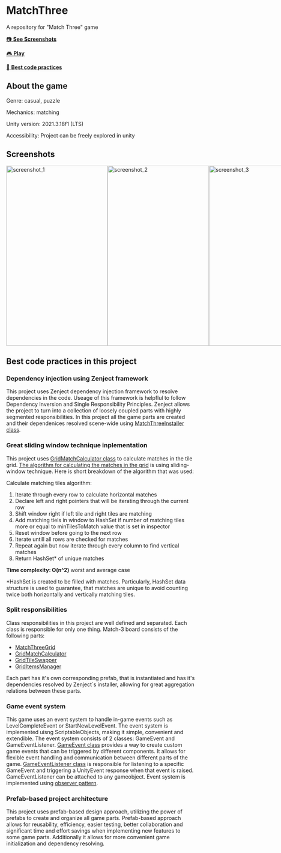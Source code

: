# MatchThree
A repository for "Match Three" game

[:camera: **See Screenshots**](#screenshots)

[:video_game: **Play**](https://play.google.com/store/apps/details?id=com.YankeeZulu.MatchTiles)

[:100: **Best code practices**](#best-сode-practices-in-this-project)

## About the game
Genre: casual, puzzle

Mechanics: matching

Unity version: 2021.3.18f1 (LTS)

Accessibility: Project can be freely explored in unity

## Screenshots
<div style="display:flex;">
  <img src="https://github.com/YankeeZuluDev/MatchThree/assets/129124150/50b11fa5-cabb-4e56-b7cf-821a61914569" alt="screenshot_1" width="270" height="480">
  <img src="https://github.com/YankeeZuluDev/MatchThree/assets/129124150/20dfb460-4715-49f1-ad81-9143bc0ce792" alt="screenshot_2" width="270" height="480">
  <img src="https://github.com/YankeeZuluDev/MatchThree/assets/129124150/a992fbad-6951-4cf4-b893-ad35f541d9d4" alt="screenshot_3" width="270" height="480">
</div>

## Best сode practices in this project

### Dependency injection using Zenject framework
This project uses Zenject dependency injection framework to resolve dependencies in the code. Useage of this framework is helpflul to follow Dependency Inversion and Single Responsibility Principles. Zenject allows the project to turn into a collection of loosely coupled parts with highly segmented responsibilities. In this project all the game parts are created and their dependenices resolved scene-wide using [MatchThreeInstaller class](https://github.com/YankeeZuluDev/MatchThree/blob/main/Assets/Scripts/Installers/MatchThreeInstaller.cs).

### Great sliding window technique inplementation
This project uses [GridMatchCalculator class](https://github.com/YankeeZuluDev/MatchThree/blob/main/Assets/Scripts/MatchThreeGrid/GridMatchCalculator.cs) to calculate matches in the tile grid. [The algorithm for calculating the matches in the grid](https://github.com/YankeeZuluDev/MatchThree/blob/0cfa622b094a41b9b341866270ac7b3d3b0b4475/Assets/Scripts/MatchThreeGrid/GridMatchCalculator.cs#L114C42-L114C42) is using sliding-window technique. Here is short breakdown of the algorithm that was used:

  Calculate matching tiles algorithm:
  1. Iterate through every row to calculate horizontal matches
  1. Declare left and right pointers that will be iterating through the current row
  2. Shift window right if left tile and right tiles are matching
  3. Add matching tiels in window to HashSet if number of matching tiles more or equal to minTilesToMatch value that is set in inspector
  4. Reset window before going to the next row
  5. Iterate untill all rows are checked for matches
  6. Repeat again but now iterate through every column to find vertical matches
  7. Return HashSet* of unique matches
     
**Time complexity: O(n^2)** worst and average case

*HashSet is created to be filled with matches. Particularly, HashSet data structure is used to guarantee, that matches are unique to avoid counting twice both horizontally and vertically matching tiles.

### Split responsibilities
Class responsibilities in this project are well defined and separated. Each class is responsible for only one thing. Match-3 board consists of the following parts:
* [MatchThreeGrid](https://github.com/YankeeZuluDev/MatchThree/blob/main/Assets/Scripts/MatchThreeGrid/MatchThreeGrid.cs)
* [GridMatchCalculator](https://github.com/YankeeZuluDev/MatchThree/blob/main/Assets/Scripts/MatchThreeGrid/GridMatchCalculator.cs)
* [GridTileSwapper](https://github.com/YankeeZuluDev/MatchThree/blob/main/Assets/Scripts/MatchThreeGrid/GridTileSwapper.cs)
* [GridItemsManager](https://github.com/YankeeZuluDev/MatchThree/blob/main/Assets/Scripts/MatchThreeGrid/GridItemsManager.cs)

Each part has it's own corresponding prefab, that is instantiated and has it's dependencies resolved by Zenject`s installer, allowing for great aggregation relations between these parts.

### Game event system
This game uses an event system to handle in-game events such as LevelCompleteEvent or StartNewLevelEvent. The event system is implemented uisng ScriptableObjects, making it simple, convenient and extendible. The event system consists of 2 classes: GameEvent and GameEventListener. [GameEvent class](https://github.com/YankeeZuluDev/MatchThree/blob/main/Assets/Scripts/Events/GameEvent.cs) provides a way to create custom game events that can be triggered by different components. It allows for flexible event handling and communication between different parts of the game. [GameEventListener class](https://github.com/YankeeZuluDev/MatchThree/blob/main/Assets/Scripts/Events/GameEventListener.cs) is responsible for listening to a specific GameEvent and triggering a UnityEvent response when that event is raised. GameEventListener can be attached to any gameobject. Event system is implemented using [observer pattern](https://en.wikipedia.org/wiki/Observer_pattern).

### Prefab-based project architecture
This project uses prefab-based design approach, utilizing the power of prefabs to create and organize all game parts. Prefab-based approach allows for reusability, efficiency, easier testing, better collaboration and significant time and effort savings when implementing new features to some game parts. Additionally it allows for more convenient game initialization and dependency resolving.
